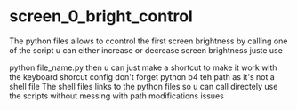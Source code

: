 # screen_0_bright_control
The python files allows to ccontrol the first screen brightness by calling one of the script u can either increase or decrease screen brightness juste use

  python file_name.py
then u can just make a shortcut to make it work with the keyboard shorcut config
don't forget python b4 teh path as it's not a shell file 
The shell files links to the python files so u can call directely use the scripts without messing with path modifications issues
